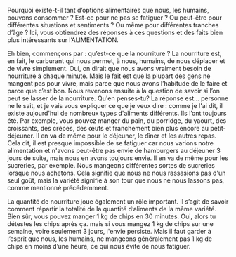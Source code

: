 Pourquoi existe-t-il tant d’options alimentaires que nous, les humains, pouvons consommer ?  Est-ce pour ne pas se fatiguer ?  Ou peut-être pour différentes situations et sentiments ?  Ou même pour différentes tranches d’âge ?  Ici, vous obtiendrez des réponses à ces questions et des faits bien plus intéressants sur l’ALIMENTATION.                   

Eh bien, commençons par : qu’est-ce que la nourriture ?  La nourriture est, en fait, le carburant qui nous permet, à nous, humains, de nous déplacer et de vivre simplement.  Oui, on dirait que nous avons vraiment besoin de nourriture à chaque minute.  Mais le fait est que la plupart des gens ne mangent pas pour vivre, mais parce que nous avons l’habitude de le faire et parce que c’est bon.  Nous revenons ensuite à la question de savoir si l’on peut se lasser de la nourriture.  Qu'en penses-tu?  La réponse est... personne ne le sait, et je vais vous expliquer ce que je veux dire : comme je l'ai dit, il existe aujourd'hui de nombreux types d'aliments différents.  Ils l’ont toujours été.  Par exemple, vous pouvez manger du pain, du porridge, du yaourt, des croissants, des crêpes, des œufs et franchement bien plus encore au petit-déjeuner.  Il en va de même pour le déjeuner, le dîner et les autres repas.  Cela dit, il est presque impossible de se fatiguer car nous varions notre alimentation et n'avons peut-être pas envie de hamburgers au déjeuner 3 jours de suite, mais nous en avons toujours envie.  Il en va de même pour les sucreries, par exemple.  Nous mangeons différentes sortes de sucreries lorsque nous achetons. Cela signifie que nous ne nous rassasions pas d'un seul goût, mais la variété signifie à son tour que nous ne nous lassons pas, comme mentionné précédemment.                 

La quantité de nourriture joue également un rôle important.  Il s’agit de savoir comment répartir la totalité de la quantité d’aliments de la même variété.  Bien sûr, vous pouvez manger 1 kg de chips en 30 minutes.  Oui, alors tu détestes les chips après ça.  mais si vous mangez 1 kg de chips sur une semaine, voire seulement 3 jours, l'envie persiste.  Mais il faut garder à l’esprit que nous, les humains, ne mangeons généralement pas 1 kg de chips en moins d’une heure, ce qui nous évite de nous fatiguer.
